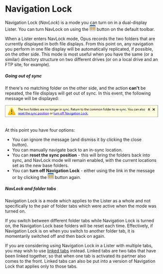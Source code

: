 # Navigation Lock

Navigation Lock (*NavLock*) is a mode you can turn on in a dual-display Lister. You can turn NavLock on using the ![](/Manual/images/media/13/navlock_button.png) button on the default toolbar.

When a Lister enters NavLock mode, Opus records the two folders that are currently displayed in both file displays. From this point on, any navigation you perform in one file display will be automatically replicated, if possible, on the other side. This mode is most useful when you have the same (or a similar) directory structure on two different drives (or on a local drive and an FTP site, for example).

##### Going out of sync

If there's no matching folder on the other side, and the action **can't** be repeated, the file displays will get out of sync. In this event, the following message will be displayed:

![](/Manual/images/media/13/navlock4.png) 

At this point you have four options:

- You can ignore the message (and dismiss it by clicking the close button).
- You can manually navigate back to an in-sync location.
- You can **reset the sync position** - this will bring the folders back into sync, and NavLock mode will remain enabled, with the current locations set as the new base folders.
- You can **turn off Navigation Lock** - either using the link in the message or by clicking the ![](/Manual/images/media/13/navlock_button.png) button again.

##### NavLock and folder tabs

Navigation Lock is a mode which applies to the Lister as a whole and not specifically to the pair of folder tabs which were active when the mode was turned on.

If you switch between different folder tabs while Navigation Lock is turned on, the Navigation Lock base folders will be reset each time. Effectively, if Navigation Lock is on when you switch to another folder tab, it is momentarily switched off and then back on again.

If you are considering using Navigation Lock in a Lister with multiple tabs, you may wish to use [linked tabs](../tabs/linked_tabs.md) instead. Linked tabs are two tabs that have been linked together, so that when one tab is activated its partner also comes to the front. Linked tabs can also be put into a version of Navigation Lock that applies only to those tabs.
